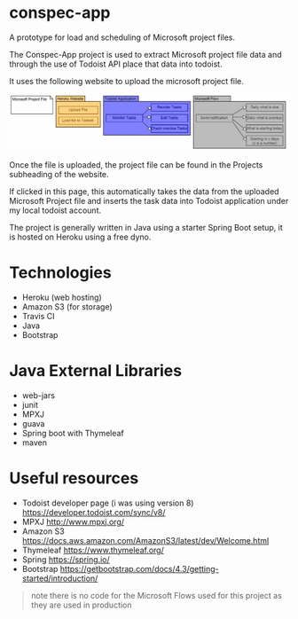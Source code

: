 # conspec-app

A prototype for load and scheduling of Microsoft project files.

The Conspec-App project is used to extract Microsoft project file data and through the use of Todoist API place that data into todoist.

It uses the following website to upload the microsoft project file.

![Image of program flow](https://github.com/nuzzz/ConspecDashboard/blob/master/MPP%20to%20Todoist.JPG)

Once the file is uploaded, the project file can be found in the Projects subheading of the website.

If clicked in this page, this automatically takes the data from the uploaded Microsoft Project file and inserts the task data into Todoist application under my local todoist account.

The project is generally written in Java using a starter Spring Boot setup, it is hosted on Heroku using a free dyno.

# Technologies
* Heroku (web hosting)
* Amazon S3 (for storage)
* Travis CI
* Java
* Bootstrap

# Java External Libraries
* web-jars
* junit
* MPXJ
* guava
* Spring boot with Thymeleaf
* maven

# Useful resources
* Todoist developer page (i was using version 8) https://developer.todoist.com/sync/v8/
* MPXJ http://www.mpxj.org/
* Amazon S3 https://docs.aws.amazon.com/AmazonS3/latest/dev/Welcome.html
* Thymeleaf https://www.thymeleaf.org/
* Spring https://spring.io/
* Bootstrap https://getbootstrap.com/docs/4.3/getting-started/introduction/

> note there is no code for the Microsoft Flows used for this project as they are used in production
